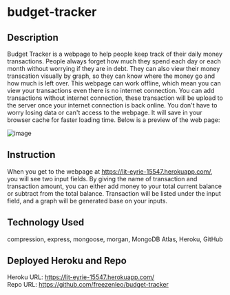 # budget-tracker

## Description 
Budget Tracker is a webpage to help people keep track of their daily money transactions. People always forget how much they spend each day or each month without worrying if they are in debt. They can also view their money transcation visually by graph, so they can know where the money go and how much is left over. This webpage can work offline, which mean you can view your transactions even there is no internet connection. You can add transactions without internet connection, these transaction will be upload to the server once your internet connection is back online. You don't have to worry losing data or can't access to the webpage. It will save in your browser cache for faster loading time. Below is a preview of the web page:

![image](https://user-images.githubusercontent.com/81452611/133004255-a64df5b6-2315-4421-b625-a1319ea79a09.png)

## Instruction
When you get to the webpage at https://lit-eyrie-15547.herokuapp.com/, you will see two input fields. By giving the name of transaction and transaction amount, you can either add money to your total current balance or subtract from the total balance. Transaction will be listed under the input field, and a graph will be generated base on your inputs. 

## Technology Used
compression, express, mongoose, morgan, MongoDB Atlas, Heroku, GitHub

## Deployed Heroku and Repo
Heroku URL: https://lit-eyrie-15547.herokuapp.com/
</br>
Repo URL: https://github.com/freezenleo/budget-tracker
